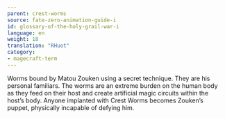 ```yaml
---
parent: crest-worms
source: fate-zero-animation-guide-i
id: glossary-of-the-holy-grail-war-i
language: en
weight: 18
translation: "RHuot"
category:
- magecraft-term
---
```


Worms bound by Matou Zouken using a secret technique. They are his personal familiars. The worms are an extreme burden on the human body as they feed on their host and create artificial magic circuits within the host’s body. Anyone implanted with Crest Worms becomes Zouken’s puppet, physically incapable of defying him.
